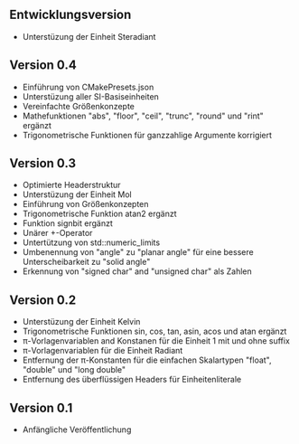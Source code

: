 Entwicklungsversion
----------------------------------------------------------------------------------------------------
- Unterstüzung der Einheit Steradiant

Version 0.4
----------------------------------------------------------------------------------------------------
- Einführung von CMakePresets.json
- Unterstüzung aller SI-Basiseinheiten
- Vereinfachte Größenkonzepte
- Mathefunktionen "abs", "floor", "ceil", "trunc", "round" und "rint" ergänzt
- Trigonometrische Funktionen für ganzzahlige Argumente korrigiert

Version 0.3
----------------------------------------------------------------------------------------------------
- Optimierte Headerstruktur
- Unterstüzung der Einheit Mol
- Einführung von Größenkonzepten
- Trigonometrische Funktion atan2 ergänzt
- Funktion signbit ergänzt
- Unärer +-Operator
- Untertützung von std::numeric_limits
- Umbenennung von "angle" zu "planar angle" für eine bessere Unterscheibarkeit zu "solid angle"
- Erkennung von "signed char" and "unsigned char" als Zahlen

Version 0.2
----------------------------------------------------------------------------------------------------
- Unterstüzung der Einheit Kelvin
- Trigonometrische Funktionen sin, cos, tan, asin, acos und atan ergänzt
- π-Vorlagenvariablen and Konstanen für die Einheit 1 mit und ohne suffix
- π-Vorlagenvariablen für die Einheit Radiant
- Entfernung der π-Konstanten für die einfachen Skalartypen "float", "double" und "long double"
- Entfernung des überflüssigen Headers für Einheitenliterale

Version 0.1
----------------------------------------------------------------------------------------------------
- Anfängliche Veröffentlichung
